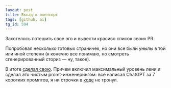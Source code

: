 ```yaml
---
layout: post
title: Вклад в опенсорс
tags: [github, ai]
tg_id: 594
---
```

Захотелось потешить свое эго и вывести красиво список своих PR.

Попробовал несколько готовых страничек, но они все были унылы в той или иной степени (я конечно все понимаю, но смотреть сгенерированный сториз — ну, такое).

В итоге [сделал свою](/github-contributions?user=ov7a). Причем включил максимальный уровень лени и сделал это чистым promt-инженерингом: все написал ChatGPT за 7 коротких промптов, я ни строчки в [коде](https://github.com/ov7a/github-contributions/blob/main/index.html) не тронул.
